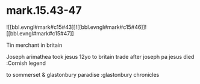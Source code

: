 
# mark.15.43-47
![[bbl.evngl#mark#c15#43]]![[bbl.evngl#mark#c15#46]]![[bbl.evngl#mark#c15#47]]

Tin merchant in britain

Joseph arimathea took jesus 12yo to britain trade after joseph pa jesus died
:Cornish legend

to sommerset & glastonbury paradise
:glastonbury chronicles